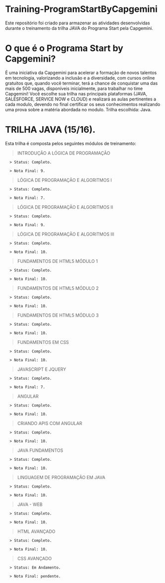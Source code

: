 # Training-ProgramStartByCapgemini
Este repositório foi criado para armazenar as atividades desenvolvidas durante o treinamento da trilha JAVA do Programa Start pela Capgemini.

# O que é o Programa Start by Capgemini?
É uma iniciativa da Capgemini para acelerar a formação de novos talentos
em tecnologia, valorizando a inclusão e a diversidade, com cursos
online gratuitos que, quando você terminar, terá a chance de conquistar
uma das mais de 500 vagas, disponíveis inicialmente, para trabalhar no
time Capgemini!
Você escolhe sua trilha nas principais plataformas (JAVA, SALESFORCE,
SERVICE NOW e CLOUD) e realizará as aulas pertinentes a cada modulo, devendo no final certificar os seus conhecimentos realizando uma prova sobre a matéria abordada no modulo.
Trilha escolhida: Java.

# TRILHA JAVA (15/16).

Esta trilha é composta pelos seguintes módulos de treinamento:
> INTRODUÇÃO A LÓGICA DE PROGRAMAÇÃO

      > Status: Completo.
    
      > Nota Final: 9.

> LÓGICA DE PROGRAMAÇÃO E ALGORITMOS I

      > Status: Completo.
    
      > Nota Final: 7.
      
> LÓGICA DE PROGRAMAÇÃO E ALGORITMOS II

      > Status: Completo.
    
      > Nota Final: 9.
      
> LÓGICA DE PROGRAMAÇÃO E ALGORITMOS III

      > Status: Completo.
    
      > Nota Final: 10.

> FUNDAMENTOS DE HTML5 MÓDULO 1

      > Status: Completo.
    
      > Nota Final: 10.
    

> FUNDAMENTOS DE HTML5 MÓDULO 2

      > Status: Completo.
    
      > Nota Final: 10.

> FUNDAMENTOS DE HTML5 MÓDULO 3

      > Status: Completo.
    
      > Nota Final: 10.

> FUNDAMENTOS EM CSS

      > Status: Completo.
    
      > Nota Final: 10.

> JAVASCRIPT E JQUERY

      > Status: Completo.
    
      > Nota Final: 7.

> ANGULAR

      > Status: Completo.
    
      > Nota Final: 10.

> CRIANDO APIS COM ANGULAR

      > Status: Completo.
    
      > Nota Final: 10.

> JAVA FUNDAMENTOS

      > Status: Completo.
    
      > Nota Final: 10.

> LINGUAGEM DE PROGRAMAÇÃO EM JAVA

      > Status: Completo.
    
      > Nota Final: 10.

> JAVA - WEB

      > Status: Completo.
    
      > Nota Final: 10.

> HTML AVANÇADO

      > Status: Completo.
    
      > Nota Final: 10.

> CSS AVANÇADO

      > Status: Em Andamento.
    
      > Nota Final: pendente.
